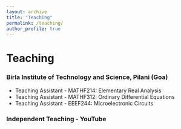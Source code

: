 ```yaml
---
layout: archive
title: "Teaching"
permalink: /teaching/
author_profile: true
---
```



# Teaching


### Birla Institute of Technology and Science, Pilani (Goa)
* Teaching Assistant - MATHF214: Elementary Real Analysis
* Teaching Assistant - MATHF312: Ordinary Differential Equations
* Teaching Assistant - EEEF244: Microelectronic Circuits

### Independent Teaching - YouTube





